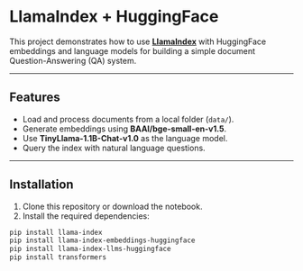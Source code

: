 #  LlamaIndex + HuggingFace 

This project demonstrates how to use **[LlamaIndex](https://github.com/run-llama/llama_index)** with HuggingFace embeddings and language models for building a simple document Question-Answering (QA) system.

---

##  Features
- Load and process documents from a local folder (`data/`).
- Generate embeddings using **BAAI/bge-small-en-v1.5**.
- Use **TinyLlama-1.1B-Chat-v1.0** as the language model.
- Query the index with natural language questions.


---

##  Installation

1. Clone this repository or download the notebook.
2. Install the required dependencies:

```bash
pip install llama-index
pip install llama-index-embeddings-huggingface
pip install llama-index-llms-huggingface
pip install transformers

